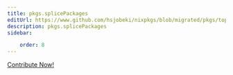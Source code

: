 ```yaml
---
title: pkgs.splicePackages
editUrl: https://www.github.com/hsjobeki/nixpkgs/blob/migrated/pkgs/top-level/splice.nix#L98C5
description: pkgs.splicePackages
sidebar:

    order: 8
---
```


<a href="https://www.github.com/hsjobeki/nixpkgs/blob/migrated/pkgs/top-level/splice.nix#L98C5">Contribute Now!</a>



